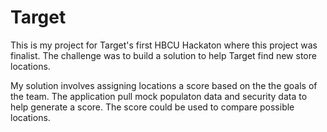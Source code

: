 # Target

This is my project for Target's first HBCU Hackaton where this project was finalist. 
The challenge was to build a solution to help Target find new store locations.

My solution involves assigning locations a score based on the 
the goals of the team. The application pull mock populaton data and security data to help generate a score. The score could be used to compare possible locations. 
